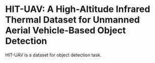 # HIT-UAV: A High-Altitude Infrared Thermal Dataset for Unmanned Aerial Vehicle-Based Object Detection

HIT-UAV is a dataset for object detection task.